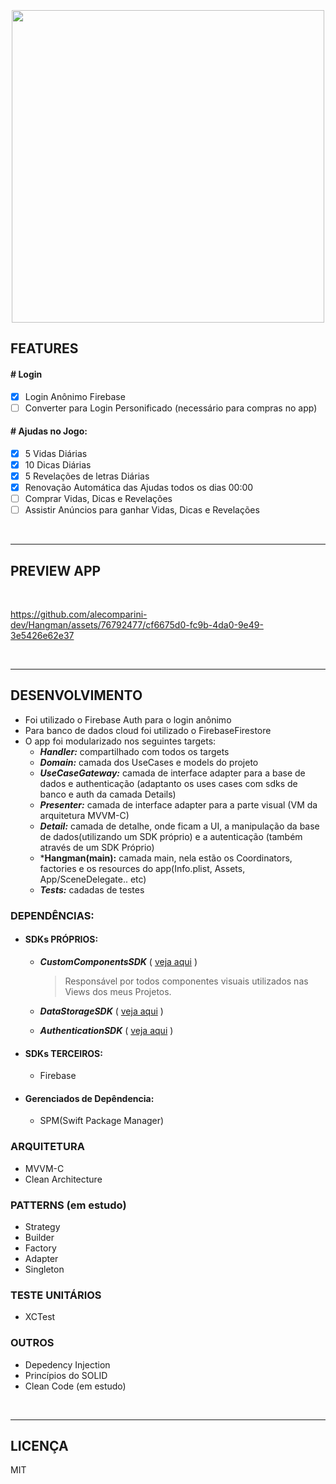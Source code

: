 
<h3 align="center">
  <br>
  <img src="https://github.com/alecomparini-dev/Hangman/assets/76792477/7a7b9d00-1a23-4329-812e-8d6171e9958f" width="500">
  <br>
</h3>

## FEATURES

#### # Login
- [x] Login Anônimo Firebase
- [ ] Converter para Login Personificado (necessário para compras no app)

#### # Ajudas no Jogo:
- [x] 5 Vidas Diárias
- [x] 10 Dicas Diárias
- [x] 5 Revelações de letras Diárias
- [x] Renovação Automática das Ajudas todos os dias 00:00
- [ ] Comprar Vidas, Dicas e Revelações
- [ ] Assistir Anúncios para ganhar Vidas, Dicas e Revelações

<br>

---
## PREVIEW APP

<br>

https://github.com/alecomparini-dev/Hangman/assets/76792477/cf6675d0-fc9b-4da0-9e49-3e5426e62e37

<br>

---
## DESENVOLVIMENTO
- Foi utilizado o Firebase Auth para o login anônimo
- Para banco de dados cloud foi utilizado o FirebaseFirestore
- O app foi modularizado nos seguintes targets:
  - ***Handler:*** compartilhado com todos os targets
  - ***Domain:*** camada dos UseCases e models do projeto
  - ***UseCaseGateway:*** camada de interface adapter para a base de dados e authenticação (adaptanto os uses cases com sdks de banco e auth da camada Details)
  - ***Presenter:*** camada de interface adapter para a parte visual (VM da arquitetura MVVM-C)
  - ***Detail:*** camada de detalhe, onde ficam a UI, a manipulação da base de dados(utilizando um SDK próprio) e a autenticação (também através de um SDK Próprio)
  - ***Hangman(main):** camada main, nela estão os Coordinators, factories e os resources do app(Info.plist, Assets, App/SceneDelegate.. etc)
  - ***Tests:*** cadadas de testes

### DEPENDÊNCIAS: 
- #### SDKs PRÓPRIOS:
  - ***CustomComponentsSDK*** ( [veja aqui](https://github.com/alecomparini-dev/CustomComponentsSDK/tree/develop/Sources/CustomComponents/Components) )
    > Responsável por todos componentes visuais utilizados nas Views dos meus Projetos.
    
  - ***DataStorageSDK*** ( [veja aqui](https://github.com/alecomparini-dev/DataStorageSDK) )
  - ***AuthenticationSDK*** ( [veja aqui](https://github.com/alecomparini-dev/AuthenticationSDK) )
  
- #### SDKs TERCEIROS:
  - Firebase
 
- #### Gerenciados de Depêndencia:
  - SPM(Swift Package Manager)

### ARQUITETURA
- MVVM-C
- Clean Architecture

### PATTERNS (em estudo)
- Strategy
- Builder
- Factory
- Adapter
- Singleton


### TESTE UNITÁRIOS
- XCTest

### OUTROS
- Depedency Injection
- Princípios do SOLID
- Clean Code (em estudo)


<br>

---
## LICENÇA
MIT


